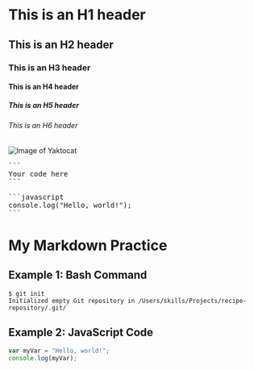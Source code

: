 # This is an H1 header
## This is an H2 header
### This is an H3 header
#### This is an H4 header
##### This is an H5 header
###### This is an H6 header

![Image of Yaktocat](https://octodex.github.com/images/yaktocat.png)

<pre>
```
Your code here
```
</pre>


<pre>
```javascript
console.log("Hello, world!");
```
</pre>


# My Markdown Practice

## Example 1: Bash Command
```
$ git init
Initialized empty Git repository in /Users/skills/Projects/recipe-repository/.git/
```

## Example 2: JavaScript Code
```javascript
var myVar = "Hello, world!";
console.log(myVar);

